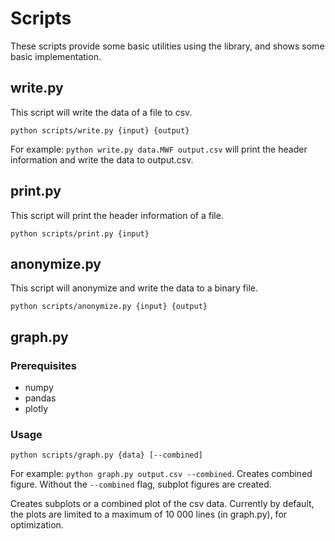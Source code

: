 # Scripts

These scripts provide some basic utilities using the library, and shows some basic implementation.

## write.py

This script will write the data of a file to csv.

```
python scripts/write.py {input} {output}
```

For example: `python write.py data.MWF output.csv` will print the header information and write the data to output.csv.

## print.py

This script will print the header information of a file.

```
python scripts/print.py {input}
```

## anonymize.py

This script will anonymize and write the data to a binary file.

```
python scripts/anonymize.py {input} {output}
```

## graph.py

### Prerequisites

- numpy
- pandas
- plotly

### Usage

```
python scripts/graph.py {data} [--combined]
```

For example: `python graph.py output.csv --combined`. Creates combined figure. Without the `--combined` flag, subplot figures are created.

Creates subplots or a combined plot of the csv data. Currently by default, the plots are limited to a maximum of 10 000 lines (in graph.py), for optimization.
